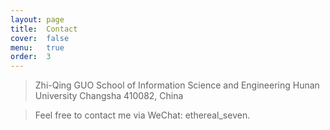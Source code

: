 ```yaml
---
layout: page
title:  Contact
cover:  false
menu:   true
order:  3
---
```

> Zhi-Qing GUO
School of Information Science and Engineering
Hunan University
Changsha 410082, China

> Feel free to contact me via WeChat: ethereal_seven. 

